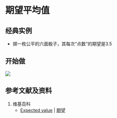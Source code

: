 # 期望平均值

## 经典实例

- 掷一枚公平的六面骰子，其每次“点数”的期望是3.5

## 开始做

![](/images/概率/随机变量及其分布/期望值/1a.jpg)

## 参考文献及资料

1. 维基百科
	- [Expected value](https://en.wikipedia.org/wiki/Expected_value) | [期望](https://en.wikipedia.org/wiki/期望) 